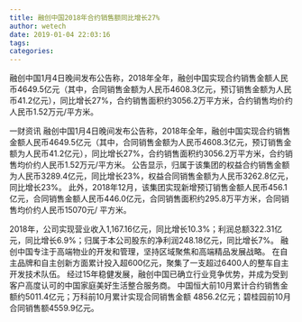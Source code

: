 ```yaml
---
title: 融创中国2018年合约销售额同比增长27%
author: wetech
date: 2019-01-04 22:03:16
tags: 
categories: 
---
```

融创中国1月4日晚间发布公告称，2018年全年，融创中国实现合约销售金额人民币4649.5亿元（其中，合同销售金额为人民币4608.3亿元，预订销售金额为人民币41.2亿元），同比增长27%，合约销售面积约3056.2万平方米，合约销售均价约人民币1.52万元/平方米。
<!-- more -->
一财资讯
融创中国1月4日晚间发布公告称，2018年全年，融创中国实现合约销售金额人民币4649.5亿元（其中，合同销售金额为人民币4608.3亿元，预订销售金额为人民币41.2亿元），同比增长27%，合约销售面积约3056.2万平方米，合约销售均价约人民币1.52万元/平方米。
公告显示，归属于该集团的权益合约销售金额为人民币3289.4亿元，同比增长23%，权益合同销售金额为人民币3262.8亿元，同比增长23%。
此外，2018年12月，该集团实现新增预订销售金额人民币456.1亿元，合同销售金额人民币446.0亿元，合同销售面积约295.8万平方米，合同销售均价约人民币15070元/ 平方米。
 
 
2018年，公司实现营业收入1,167.16亿元，同比增长10.3%；利润总额322.31亿元，同比增长6.9%；归属于本公司股东的净利润248.18亿元，同比增长7%。
融创中国专注于高端物业的开发和管理，坚持区域聚焦和高端精品发展战略。
在自主品牌和自主创新方面累计投入超600亿元，聚集了一支超过6400人的整车自主开发技术队伍。
经过15年稳健发展，融创中国已确立行业竞争优势，并成为受到客户高度认可的中国家庭美好生活整合服务商。
中国恒大前10月累计合约销售金额约5011.4亿元；万科前10月累计实现合同销售金额 4856.2亿元；碧桂园前10月合同销售额4559.9亿元。
